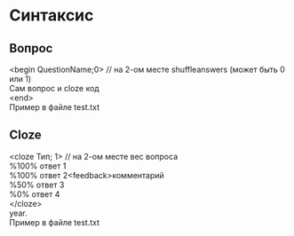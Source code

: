# Синтаксис
## Вопрос
\<begin QuestionName;0> // на 2-ом месте shuffleanswers (может быть 0 или 1)
<br>
Сам вопрос и cloze код 
<br>
\<end>
<br>
Пример в файле test.txt
## Cloze
\<cloze Тип; 1> // на 2-ом месте вес вопроса
<br>
%100% ответ 1
<br>
%100% ответ 2\<feedback>комментарий
<br>
%50% ответ 3
<br>
%0% ответ 4
<br>
\</cloze>
<br>
year.
<br>
Пример в файле test.txt
